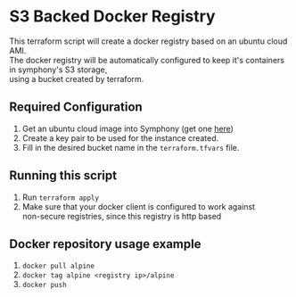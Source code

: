 # S3 Backed Docker Registry
This terraform script will create a docker registry based on an ubuntu cloud AMI.   
The docker registry will be automatically configured to keep it's containers in symphony's S3 storage,  
using a bucket created by terraform.

## Required Configuration
1. Get an ubuntu cloud image into Symphony (get one [here](https://cloud-images.ubuntu.com/zesty/current/zesty-server-cloudimg-amd64.img))
2. Create a key pair to be used for the instance created.
3. Fill in the desired bucket name in the `terraform.tfvars` file.

## Running this script
1. Run `terraform apply`
2. Make sure that your docker client is configured to work against    
   non-secure registries, since this registry is http based

## Docker repository usage example
1. `docker pull alpine`
2. `docker tag alpine <registry ip>/alpine`
3. `docker push`


